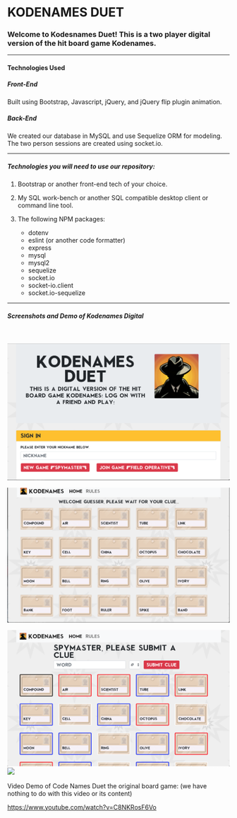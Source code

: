 # KODENAMES DUET 

<h3>Welcome to Kodesnames Duet! This is a two player digital version of the hit board game Kodenames.</h3>

<hr>

<h4>Technologies Used</h4>

<h5>Front-End</h5>

Built using Bootstrap, Javascript, jQuery, and  jQuery flip plugin animation. 

<h5>Back-End</h5>

We created our database in MySQL and use Sequelize ORM for modeling.
The two person sessions are created using socket.io. 

<hr>

<h5>Technologies you will need to use our repository:</h5>

1. Bootstrap or another front-end tech of your choice. 

2. My SQL work-bench or another SQL compatible desktop client or command line tool. 

3. The following NPM packages: 

    * dotenv
    * eslint (or another code formatter)
    * express
    * mysql
    * mysql2
    * sequelize
    * socket.io 
    * socket-io.client
    * socket.io-sequelize

<hr>

<h5>Screenshots and Demo of Kodenames Digital</h5>
<br>

<img src="public/images/Kodesnames-start.png"></img>
<br>

<img src="public/images/Kodenames-guesser.png"></img>
<br>

<img src="public/images/Kodenames-spymaster.png"></img>
<br>
<img src="public/images/Kodenames Duet - Guesser.gif"></img>
<br>

Video Demo of Code Names Duet the original board game: 
(we have nothing to do with this video or its content)

https://www.youtube.com/watch?v=C8NKRosF6Vo










